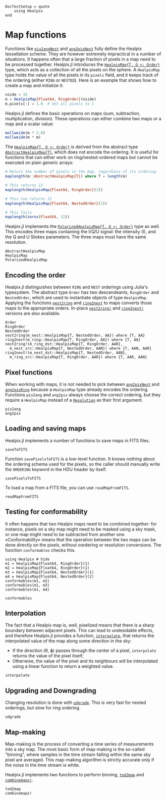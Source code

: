 ```@meta
DocTestSetup = quote
    using Healpix
end
```

# Map functions

Functions like [`pix2angNest`](@ref) and [`ang2pixNest`](@ref) fully
define the Healpix tessellation scheme. They are however extremely
impractical in a number of situations. It happens often that a large
fraction of pixels in a map need to be processed together. Healpix.jl
introduces the [`HealpixMap{T, O <: Order}`](@ref) type, which acts as a
collection of all the pixels on the sphere. A `HealpixMap` type holds the
value of all the pixels in its `pixels` field, and it keeps track of
the ordering (either `RING` or `NESTED`). Here is an example that
shows how to create a map and initialize it:

```julia
nside = 32
m = HealpixMap{Float64, RingOrder}(nside)
m.pixels[:] = 1.0  # Set all pixels to 1
```

Healpix.jl defines the basic operations on maps (sum, subtraction,
multiplication, division). These operations can either combine two
maps or a map and a scalar value:

```julia
mollweide(m * 2.0)
mollweide(m * m)
```

The [`HealpixMap{T, O <: Order}`](@ref) is derived from the abstract
type [`AbstractHealpixMap{T}`](@ref), which does not encode the
ordering. It is useful for functions that can either work on
ring/nested-ordered maps but cannot be executed on plain generic
arrays:

```julia
# Return the number of pixels in the map, regardless of its ordering
maplength(m::AbstractHealpixMap{T}) where T = length(m)

# This returns 12
maplength(HealpixMap{Float64, RingOrder}(1))

# This too returns 12
maplength(HealpixMap{Float64, NestedOrder}(1))

# This fails
maplength(zeros(Float64, 12))
```

Healpix.jl implements the [`PolarizedHealpixMap{T, O <: Order}`](@ref) type
as well. This encodes three maps containing the I/Q/U signal: the
intensity (I), and the Q and U Stokes parameters. The three maps must
have the same resolution.

```@docs
AbstractHealpixMap
HealpixMap
PolarizedHealpixMap
```

## Encoding the order

Healpix.jl distinguishes between `RING` and `NEST` orderings using
Julia's typesystem. The abstract type `Order` has two descendeants,
`RingOrder` and `NestedOrder`, which are used to instantiate objects
of type `HealpixMap`. Applying the functions [`nest2ring`](@ref) and 
[`ring2nest`](@ref) to maps converts those maps to the appropriate orders.
In-place [`nest2ring!`](@ref) and [`ring2nest!`](@ref) versions are also 
available.

```@docs
Order
RingOrder
NestedOrder
nest2ring(m_nest::HealpixMap{T, NestedOrder, AA}) where {T, AA}
ring2nest(m_ring::HealpixMap{T, RingOrder, AA}) where {T, AA}
nest2ring!(m_ring_dst::HealpixMap{T, RingOrder, AAR}, 
  m_nest_src::HealpixMap{T, NestedOrder, AAN}) where {T, AAN, AAR}
ring2nest!(m_nest_dst::HealpixMap{T, NestedOrder, AAN}, 
  m_ring_src::HealpixMap{T, RingOrder, AAR}) where {T, AAR, AAN}
```



## Pixel functions

When working with maps, it is not needed to pick between
[`ang2pixNest`](@ref) and [`ang2pixRing`](@ref) because a `HealpixMap` type
already encodes the ordering. Functions `pix2ang` and `ang2pix` always
choose the correct ordering, but they require a `HealpixMap` instead of a
[`Resolution`](@ref) as their first argument.

```@docs
pix2ang
ang2pix
```

## Loading and saving maps

Healpix.jl implements a number of functions to save maps in FITS files.

```@docs
saveToFITS
```

Function `savePixelsToFITS` is a low-level function. It knows nothing
about the ordering schema used for the pixels, so the caller should
manually write the `ORDERING` keyword in the HDU header by itself.

```@docs
savePixelsToFITS
```

To load a map from a FITS file, you can use `readMapFromFITS`.

```@docs
readMapFromFITS
```

## Testing for conformability

It often happens that two Healpix maps need to be combined together:
for instance, pixels on a sky map might need to be masked using a sky
mask, or one map might need to be subtracted from another
one. «Conformability» means that the operation between the two maps
can be done directly on the pixels, without oordering or resolution
conversions. The function `conformables` checks this.

```@repl
using Healpix # hide
m1 = HealpixMap{Float64, RingOrder}(1)
m2 = HealpixMap{Float64, RingOrder}(1)
m3 = HealpixMap{Float64, NestedOrder}(1)
m4 = HealpixMap{Float64, NestedOrder}(2)
conformables(m1, m2)
conformables(m1, m3)
conformables(m1, m4)
```

```@docs
conformables
```

## Interpolation

The fact that a Healpix map is, well, pixelized means that there is a
sharp boundary between adjacent pixels. This can lead to undesidable
effects, and therefore Healpix.jl provides a function,
[`interpolate`](@ref), that returns the interpolated value of the map
along some direction in the sky:

- If the direction (θ, ɸ) passes through the center of a pixel,
  `interpolate` returns the value of the pixel itself;
- Otherwise, the value of the pixel and its neighbours will be
  interpolated using a linear function to return a weighted value.

```@docs
interpolate
```

## Upgrading and Downgrading
Changing resolution is done with [`udgrade`](@ref). This is very fast for nested orderings,
but slow for ring ordering.

```@docs
udgrade
```

## Map-making

Map-making is the process of converting a time series of measurements
into a sky map. The most basic form of map-making is the so-called
"binning", where samples in the time stream falling within the same
sky pixel are averaged. This map-making algorithm is strictly accurate
only if the noise in the time stream is white.

Healpix.jl implements two functions to perform binning,
[`tod2map`](@ref) and [`combinemaps!`](@ref).

```@docs
tod2map
combinemaps!
```

